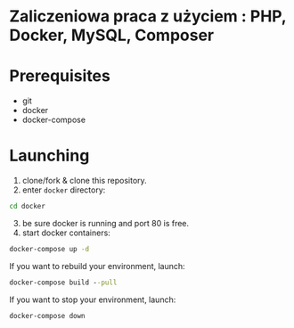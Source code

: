 # Zaliczeniowa praca z użyciem : PHP, Docker, MySQL, Composer

# Prerequisites

* git
* docker
* docker-compose

# Launching

1. clone/fork & clone this repository.
2. enter `docker` directory:
```cmd
cd docker
```
3. be sure docker is running and port 80 is free.
4. start docker containers:
```cmd
docker-compose up -d
```

If you want to rebuild your environment, launch:
```cmd
docker-compose build --pull
```

If you want to stop your environment, launch:
```cmd
docker-compose down
```
